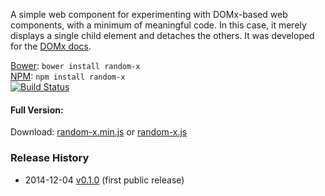 A simple web component for experimenting with DOMx-based web components, with a minimum of meaningful code. In this case, it merely displays a single child element and detaches the others. It was developed for the [DOMx docs][domx].

[domx]: http://esha.github.io/domx

[Bower][bower]: `bower install random-x`  
[NPM][npm]: `npm install random-x`   
[![Build Status](https://travis-ci.org/nbubna/random-x.png?branch=master)](https://travis-ci.org/nbubna/random-x)  

[npm]: https://npmjs.org/package/random-x
[bower]: http://bower.io/

#### Full Version:

Download: [random-x.min.js][full-min] or [random-x.js][full]  

[full-min]: https://raw.github.com/nbubna/random-x/master/dist/random-x.min.js
[full]: https://raw.github.com/nbubna/random-x/master/dist/random-x.js

### Release History
* 2014-12-04 [v0.1.0][] (first public release)

[v0.1.0]: https://github.com/nbubna/random-x/tree/0.1.0
